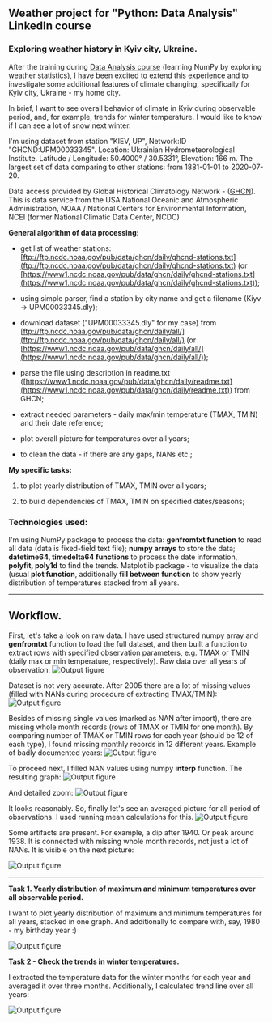 ## Weather project for "Python: Data Analysis" LinkedIn course

### Exploring weather history in Kyiv city, Ukraine.

After the training during [Data Analysis course](https://www.linkedin.com/learning/python-data-analysis-2015) (learning NumPy by exploring weather statistics), I have been excited to extend this experience and to investigate some additional features of climate changing, specifically for Kyiv city, Ukraine - my home city.

In brief, I want to see overall behavior of climate in Kyiv during observable period, and, for example, trends for winter temperature. I would like to know if I can see a lot of snow next winter.     

I'm using dataset from station "KIEV, UP", Network:ID "GHCND:UPM00033345". Location: Ukrainian Hydrometeorological Institute. Latitude / Longitude: 50.4000° / 30.5331°, Elevation: 166 m. The largest set of data comparing to other stations: from 1881-01-01 to 2020-07-20.

Data access provided by Global Historical Climatology Network - ([GHCN](https://www.ncdc.noaa.gov/data-access/land-based-station-data/land-based-datasets/global-historical-climatology-network-ghcn)). This is data service from the USA National Oceanic and Atmospheric Administration, NOAA / National Centers for Environmental Information, NCEI (former National Climatic Data Center, NCDC)

__General algorithm of data processing:__

- get list of weather stations: [ftp://ftp.ncdc.noaa.gov/pub/data/ghcn/daily/ghcnd-stations.txt](ftp://ftp.ncdc.noaa.gov/pub/data/ghcn/daily/ghcnd-stations.txt) (or [https://www1.ncdc.noaa.gov/pub/data/ghcn/daily/ghcnd-stations.txt](https://www1.ncdc.noaa.gov/pub/data/ghcn/daily/ghcnd-stations.txt));

- using simple parser, find a station by city name and get a filename (Kiyv -> UPM00033345.dly);
 
- download dataset ("UPM00033345.dly" for my case) from [ftp://ftp.ncdc.noaa.gov/pub/data/ghcn/daily/all/](ftp://ftp.ncdc.noaa.gov/pub/data/ghcn/daily/all/) (or [https://www1.ncdc.noaa.gov/pub/data/ghcn/daily/all/](https://www1.ncdc.noaa.gov/pub/data/ghcn/daily/all/));

- parse the file using description in readme.txt ([https://www1.ncdc.noaa.gov/pub/data/ghcn/daily/readme.txt](https://www1.ncdc.noaa.gov/pub/data/ghcn/daily/readme.txt)) from GHCN;

- extract needed parameters - daily max/min temperature (TMAX, TMIN) and their date reference;

- plot overall picture for temperatures over all years;

- to clean the data - if there are any gaps, NANs etc.;

__My specific tasks:__

1. to plot yearly distribution of TMAX, TMIN over all years; 

2. to build dependencies of TMAX, TMIN on specified dates/seasons;

### Technologies used:

I'm using NumPy package to process the data: __genfromtxt function__ to read all data (data is fixed-field text file); __numpy arrays__ to store the data; __datetime64, timedelta64 functions__ to process the date information, __polyfit, poly1d__ to find the trends. Matplotlib package - to visualize the data (usual __plot function__, additionally __fill between function__ to show yearly distribution of temperatures stacked from all years.

***

## Workflow.

First, let's take a look on raw data. I have used structured numpy array and __genfromtxt__ function to load the full dataset, and then built a function to extract rows with specified observation parameters, e.g. TMAX or TMIN (daily max or min temperature, respectively). Raw data over all years of observation:
![Output figure](https://github.com/andr-nau/weather_history/blob/master/raw_day_temp.png "Raw dataset")

Dataset is not very accurate. After 2005 there are a lot of missing values (filled with NANs during procedure of extracting TMAX/TMIN):
![Output figure](https://github.com/andr-nau/weather_history/blob/master/raw_day_temp_2000.png "Raw dataset")

Besides of missing single values (marked as NAN after import), there are missing whole month records (rows of TMAX or TMIN for one month). By comparing number of TMAX or TMIN rows for each year (should be 12 of each type), I found missing monthly records in 12 different years. Example of badly documented years:
![Output figure](https://github.com/andr-nau/weather_history/blob/master/Bad_years.png "Bad years")

To proceed next, I filled NAN values using numpy __interp__ function. The resulting graph:
![Output figure](https://github.com/andr-nau/weather_history/blob/master/filled_day_temp.png "Filled NANs")

And detailed zoom:
![Output figure](https://github.com/andr-nau/weather_history/blob/master/interpolation_compare_raw.png "Filled NANs")

It looks reasonably. So, finally let's see an averaged picture for all period of observations. I used running mean calculations for this. 
![Output figure](https://github.com/andr-nau/weather_history/blob/master/averaged_filled_day_temp.png "Averaging over 365 days")

Some artifacts are present. For example, a dip after 1940. Or peak around 1938. It is connected with missing whole month records, not just a lot of NANs. It is visible on the next picture:

![Output figure](https://github.com/andr-nau/weather_history/blob/master/interpolation_compare_filled.png "Artifacts")



***

__Task 1. Yearly distribution of maximum and minimum temperatures over all observable period.__

I want to plot yearly distribution of maximum and minimum temperatures for all years, stacked in one graph. And additionally to compare with, say, 1980 -  my birthday year :)


![Output figure](https://github.com/andr-nau/weather_history/blob/master/Fig1.png "KYIV data")


__Task 2 - Check the trends in winter temperatures.__
 
I extracted the temperature data for the winter months for each year and averaged it over three months. Additionally, I calculated trend line over all years:

![Output figure](https://github.com/andr-nau/weather_history/blob/master/Fig2.png "Winter averaged temperatures")

